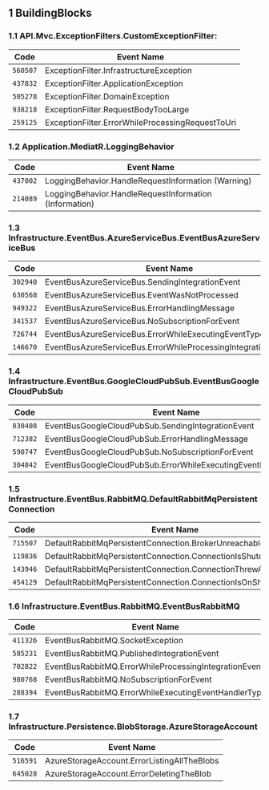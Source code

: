 ## 1 BuildingBlocks
### 1.1 API.Mvc.ExceptionFilters.CustomExceptionFilter:
|Code|Event Name|
|--|--|
|`560507`|ExceptionFilter.InfrastructureException|
|`437832`|ExceptionFilter.ApplicationException|
|`505278`|ExceptionFilter.DomainException|
|`938218`|ExceptionFilter.RequestBodyTooLarge|
|`259125`|ExceptionFilter.ErrorWhileProcessingRequestToUri|

### 1.2 Application.MediatR.LoggingBehavior
|Code|Event Name|
|--|--|
|`437002`|LoggingBehavior.HandleRequestInformation (Warning)|
|`214089`|LoggingBehavior.HandleRequestInformation (Information)|

### 1.3 Infrastructure.EventBus.AzureServiceBus.EventBusAzureServiceBus
|Code|Event Name|
|--|--|
|`302940`|EventBusAzureServiceBus.SendingIntegrationEvent|
|`630568`|EventBusAzureServiceBus.EventWasNotProcessed|
|`949322`|EventBusAzureServiceBus.ErrorHandlingMessage|
|`341537`|EventBusAzureServiceBus.NoSubscriptionForEvent|
|`726744`|EventBusAzureServiceBus.ErrorWhileExecutingEventTypeHandler|
|`146670`|EventBusAzureServiceBus.ErrorWhileProcessingIntegrationEvent|

### 1.4 Infrastructure.EventBus.GoogleCloudPubSub.EventBusGoogleCloudPubSub
|Code|Event Name|
|--|--|
|`830408`|EventBusGoogleCloudPubSub.SendingIntegrationEvent|
|`712382`|EventBusGoogleCloudPubSub.ErrorHandlingMessage|
|`590747`|EventBusGoogleCloudPubSub.NoSubscriptionForEvent|
|`304842`|EventBusGoogleCloudPubSub.ErrorWhileExecutingEventHandlerType|

### 1.5 Infrastructure.EventBus.RabbitMQ.DefaultRabbitMqPersistentConnection
|Code|Event Name|
|--|--|
|`715507`|DefaultRabbitMqPersistentConnection.BrokerUnreachableException|
|`119836`|DefaultRabbitMqPersistentConnection.ConnectionIsShutdown|
|`143946`|DefaultRabbitMqPersistentConnection.ConnectionThrewAnException|
|`454129`|DefaultRabbitMqPersistentConnection.ConnectionIsOnShutdown|

### 1.6 Infrastructure.EventBus.RabbitMQ.EventBusRabbitMQ
|Code|Event Name|
|--|--|
|`411326`|EventBusRabbitMQ.SocketException|
|`585231`|EventBusRabbitMQ.PublishedIntegrationEvent|
|`702822`|EventBusRabbitMQ.ErrorWhileProcessingIntegrationEvent|
|`980768`|EventBusRabbitMQ.NoSubscriptionForEvent|
|`288394`|EventBusRabbitMQ.ErrorWhileExecutingEventHandlerType|

### 1.7 Infrastructure.Persistence.BlobStorage.AzureStorageAccount
|Code|Event Name|
|--|--|
|`516591`|AzureStorageAccount.ErrorListingAllTheBlobs|
|`645028`|AzureStorageAccount.ErrorDeletingTheBlob|